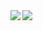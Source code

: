 <img align="left" src="https://github-readme-stats.vercel.app/api?username=programmer-liao&show_icons=true&icon_color=CE1D2D&text_color=718096&bg_color=ffffff&hide_title=true" />
<img  align="left" src="https://github-readme-stats.vercel.app/api/top-langs/?username=programmer-liao&layout=compact" />
